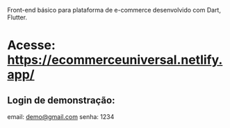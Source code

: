 Front-end básico para plataforma de e-commerce desenvolvido com Dart, Flutter. 

# Acesse: https://ecommerceuniversal.netlify.app/

## Login de demonstração: 
email: demo@gmail.com 
senha: 1234

